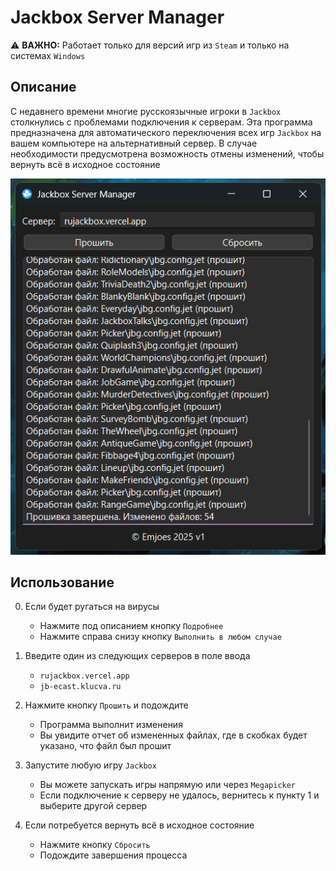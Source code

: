 # Jackbox Server Manager

⚠️ **ВАЖНО:** Работает только для версий игр из `Steam` и только на системах `Windows`

## Описание

С недавнего времени многие русскоязычные игроки в `Jackbox` столкнулись с проблемами подключения к серверам. Эта программа предназначена для автоматического переключения всех игр `Jackbox` на вашем компьютере на альтернативный сервер. В случае необходимости предусмотрена возможность отмены изменений, чтобы вернуть всё в исходное состояние

![Jackbox Server Manager](docs/screenshots/screenshot1.png)

## Использование

0. Если будет ругаться на вирусы

   - Нажмите под описанием кнопку `Подробнее`
   - Нажмите справа снизу кнопку `Выполнить в любом случае`

1. Введите один из следующих серверов в поле ввода

   - `rujackbox.vercel.app`
   - `jb-ecast.klucva.ru`

3. Нажмите кнопку `Прошить` и подождите

   - Программа выполнит изменения
   - Вы увидите отчет об измененных файлах, где в скобках будет указано, что файл был прошит

5. Запустите любую игру `Jackbox`

   - Вы можете запускать игры напрямую или через `Megapicker`
   - Если подключение к серверу не удалось, вернитесь к пункту 1 и выберите другой сервер

4. Если потребуется вернуть всё в исходное состояние

   - Нажмите кнопку `Сбросить`
   - Подождите завершения процесса
